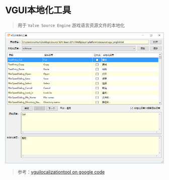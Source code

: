 # VGUI本地化工具

>用于 ```Valve Source Engine``` 游戏语言资源文件的本地化

![screenshot](https://raw.githubusercontent.com/nuintun/vguilocalizationtool/master/screenshot.png)

>参考：[vguilocalizationtool on google code](https://code.google.com/p/vguilocalizationtool)
